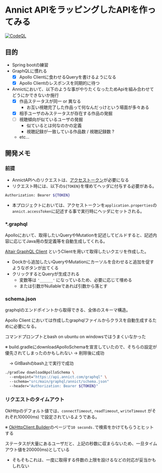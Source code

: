 # Annict APIをラッピングしたAPIを作ってみる

[![CodeQL](https://github.com/nixiy/annict-util-api/actions/workflows/codeql-analysis.yml/badge.svg)](https://github.com/nixiy/annict-util-api/actions/workflows/codeql-analysis.yml)

## 目的
- Spring bootの練習
- GraphQLに慣れる
  - [x] Apollo Clientに食わせるQueryを書けるようになる
  - [x] Apollo Clientのレスポンスを同期的に待つ
- Annictにおいて、以下のような事がやりたくなったためApiを組み合わせてどうにかできないか施行
  - [x] 作品ステータスが同一 or 異なる
    - お互い視聴完了した作品って何なんだっけという場面が多々ある
  - [x] 相手ユーザのみステータスが存在する作品の発掘
  - [ ] 視聴傾向が似ているユーザの発掘
    - 似ているとは何なのかの定義
    - 視聴記録が一致している作品数 / 視聴記録数 ?
  - etc...
  

## 開発メモ
### 前提
- AnnictAPIへのリクエストは、[アクセストークン][Token]が必要になる
- リクエスト時には、以下の`${TOKEN}`を埋めてヘッダに付与する必要がある。

```bash
Authorization: Bearer ${TOKEN}
```

- 本プロジェクトにおいては、アクセストークンを`application.properties`の`annict.accessToken`に記述する事で実行時にヘッダにセットされる。

### *.graphql
Apolloにおいて、取得したいQueryやMutationを記述してビルドすると、記述内容に応じてJava用の型定義等を自動生成してくれる。

[Altair GraphQL Client][Altair] というClientを用いて取得したいクエリを作成した。

- Dockから追加したいQueryやMutationにカーソルを合わせると追加を促すようなボタンが出てくる
- クリックするとQueryが生成される 
  - 変数等は `'______'` になっているため、必要に応じて埋める
  - または引数がNullableであれば引数から落とす


### schema.json
graphqlのエンドポイントから取得できる、全体のスキーマ構造。

Apollo Client においては作成したgraphqlファイルからクラスを自動生成するために必要になる。

コマンドプロンプトとbash on ubuntu on windowsではうまくいなかった

※ build.gradleにdownloadApolloSchemaを宣言していたので、そちらの設定が優先されてしまったのかもしれない → 削除後に成功

　→ GitBashのbash上で実行で成功

```bash
./gradlew downloadApolloSchema \ 
  --endpoint="https://api.annict.com/graphql" \ 
  --schema="src/main/graphql/annict/schema.json"  
  --header="Authorization: Bearer ${TOKEN}"
```

### リクエストのタイムアウト
OkHttpのデフォルト値では、`connectTimeout`, `readTimeout`, `writeTimeout` がそれぞれ10000(ms) で設定されているようである。

※ [OkHttpClient.Builder][okhttp]のページで`10 seconds.`で検索をかけてもらうとヒットする

ステータスが大量にあるユーザだと、上記の秒数に収まらないため、一旦タイムアウト値を20000(ms)としている
- そもそもこれは、一度に取得する件数の上限を設けるなどの対応が妥当かもしれない

[comment]: <> (リンク類)
[Altair]: https://github.com/altair-graphql/altair
[Token]: https://developers.annict.jp/graphql-api/personal-access-token/#%E3%83%88%E3%83%BC%E3%82%AF%E3%83%B3%E3%82%92%E7%94%9F%E6%88%90%E3%81%99%E3%82%8B
[okhttp]: https://square.github.io/okhttp/3.x/okhttp/okhttp3/OkHttpClient.Builder.html
